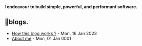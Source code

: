 # 

  **I endeavour to build simple, powerful, and performant software.**

## 📝blogs.
<!-- writing starts -->
* [How this blog works ?](https://akhilsahuji.github.io/blog/post/2023-01-16-first-post/) - Mon, 16 Jan 2023
* [About me](https://akhilsahuji.github.io/blog/page/about/) - Mon, 01 Jan 0001
<!-- writing ends -->
